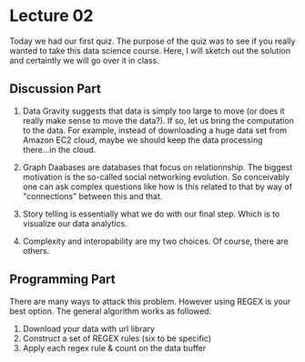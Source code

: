 # Lecture 02

Today we had our first quiz.  The purpose of the quiz was to see if you really wanted to take this data science course.  Here, I will sketch out the solution and certaintly we will go over it in class.

## Discussion Part

1. Data Gravity suggests that data is simply too large to move (or does it really make sense to move the data?).  If so, let us bring the computation to the data.  For example, instead of downloading a huge data set from Amazon EC2 cloud, maybe we should keep the data processing there...in the cloud.

2. Graph Daabases are databases that focus on relationnship.  The biggest motivation is the so-called social networking evolution.  So conceivably one can ask complex questions like how is this related to that by way of "connections" between this and that.

3. Story telling is essentially what we do with our final step.  Which is to visualize our data analytics.

4. Complexity and interopability are my two choices.  Of course, there are others.

## Programming Part

There are many ways to attack this problem.  However using REGEX is your best option.  The general algorithm works as followed:

1. Download your data with url library
2. Construct a set of REGEX rules (six to be specific)
3. Apply each regex rule & count on the data buffer


